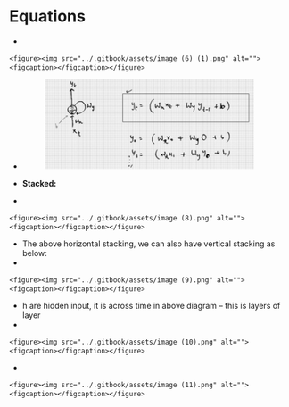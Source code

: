 # Equations

*

    <figure><img src="../.gitbook/assets/image (6) (1).png" alt=""><figcaption></figcaption></figure>
*   &#x20;      &#x20;

    <figure><img src="../.gitbook/assets/image (7).png" alt="" width="375"><figcaption></figcaption></figure>
* **Stacked:**
*

    <figure><img src="../.gitbook/assets/image (8).png" alt=""><figcaption></figcaption></figure>
* The above horizontal stacking, we can also have vertical stacking as below:
*

    <figure><img src="../.gitbook/assets/image (9).png" alt=""><figcaption></figcaption></figure>
* h are hidden input, it is across time in above diagram – this is layers of layer
*

    <figure><img src="../.gitbook/assets/image (10).png" alt=""><figcaption></figcaption></figure>
*

    <figure><img src="../.gitbook/assets/image (11).png" alt=""><figcaption></figcaption></figure>
